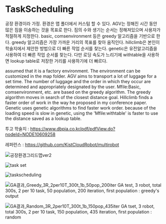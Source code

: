 # TaskScheduling
공장 환경이라 가정.
환경은 맵 폴더에서 커스텀 할 수 있다.
AGV는 정해진 시간 동안 많은 짐을 이송하는 것을 목표로 한다.
짐의 수와 생기는 순서는 정해져있으며 사용자가 적절하게 지정한다.
basic, comsenvironment 등은 greedy 알고리즘을 기반으로 한다.
greedy 알고리즘은 가장 가까운 거리의 목표를 찾아 움직인다.
hillclimb은 본인이 학술지에서 제안한 방법으로 더 빠른 작업 순서를 찾는다.
genetic은 유전알고리즘을 사용하여 더 빠른 작업 순서를 찾는다. 
다만 로딩 속도가 느리기에 withtable을 사용하면 lookup table로 저장한 거리를 사용하기에
더 빠르다.



assumed that it is a factory environment. 
The environment can be customized in the map folder. 
AGV aims to transport a lot of luggage for a set time. 
The number of luggage and the order in which they occur are determined and appropriately designated by the user. 
Mfile:Basic, comsenvironment, etc. are based on the greedy algorithm. 
The greedy algorithm moves in search of the closest distance goal. 
Hillclimb finds a faster order of work in the way he proposed in my conference paper. 
Genetic uses genetic algorithms to find faster work order. 
because of the loading speed is slow in genetic, using the 'Mfile:withtable' is faster to use the distance saved as a lookup table.


투고 학술지 : https://www.dbpia.co.kr/pdf/pdfView.do?nodeId=NODE10609258

레퍼런스 : https://github.com/KistCloudRobot/multirobot




![공장환경그리드맵ver2](https://user-images.githubusercontent.com/51067104/145567676-a97d50f7-cf74-4fdb-9491-c8a083213774.PNG)


![task set](https://user-images.githubusercontent.com/51067104/145567654-aca7acda-ed58-4161-9945-ea7695bdb7b5.PNG)


![taskscheduling](https://user-images.githubusercontent.com/51067104/145568224-0ae243c3-43ac-4cf6-8b14-c44e789a7b0b.gif)




![GA결과_Greedy_3R_2per10T_300t_1b_50pop_200iter](https://user-images.githubusercontent.com/51067104/145567287-1305ff07-1e94-4415-b508-4dd2b30f4057.png)
GA test, 3 robot, total 300s, 2 per 10 task, 50 population, 200 iteration, first population : greedy's output



![GA결과_Random_3R_2per10T_300t_1b_150pop_435iter](https://user-images.githubusercontent.com/51067104/145567399-15cc5a40-5b71-47ae-b58c-c0d6de11ae0b.png)
GA tset, 3 robot, total 300s, 2 per 10 task, 150 population, 435 iteration, first population : random
